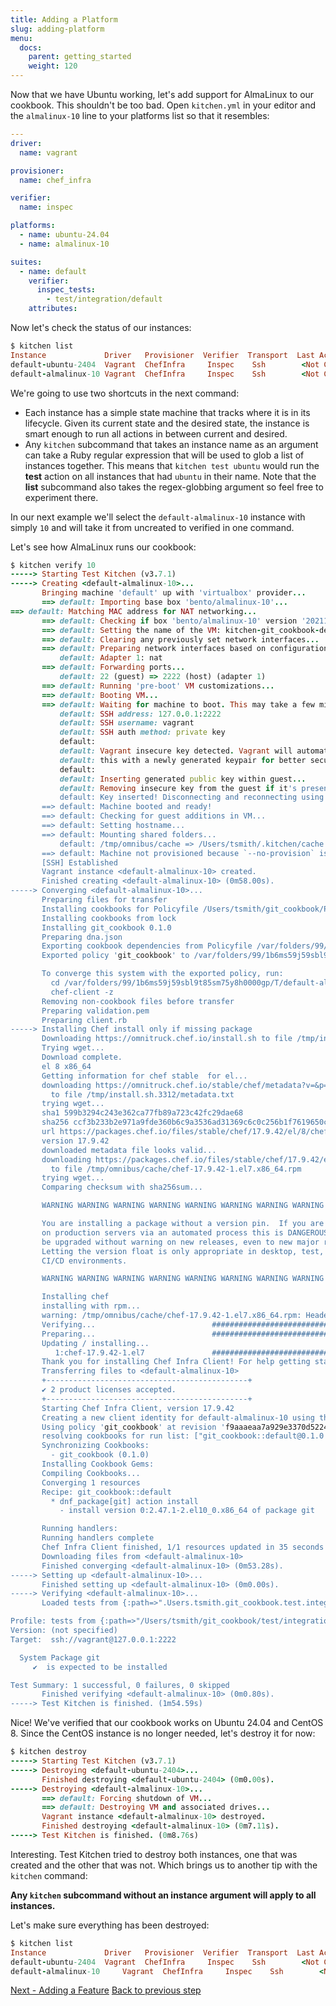 ```yaml
---
title: Adding a Platform
slug: adding-platform
menu:
  docs:
    parent: getting_started
    weight: 120
---
```


Now that we have Ubuntu working, let's add support for AlmaLinux to our cookbook. This shouldn't be too bad. Open `kitchen.yml` in your editor and the `almalinux-10` line to your platforms list so that it resembles:

```yaml
---
driver:
  name: vagrant

provisioner:
  name: chef_infra

verifier:
  name: inspec

platforms:
  - name: ubuntu-24.04
  - name: almalinux-10

suites:
  - name: default
    verifier:
      inspec_tests:
        - test/integration/default
    attributes:
```

Now let's check the status of our instances:

```ruby
$ kitchen list
Instance             Driver   Provisioner  Verifier  Transport  Last Action    Last Error
default-ubuntu-2404  Vagrant  ChefInfra     Inspec    Ssh        <Not Created>  <None>
default-almalinux-10 Vagrant  ChefInfra     Inspec    Ssh        <Not Created>  <None>
```

We're going to use two shortcuts in the next command:

* Each instance has a simple state machine that tracks where it is in its lifecycle. Given its current state and the desired state, the instance is smart enough to run all actions in between current and desired.
* Any `kitchen` subcommand that takes an instance name as an argument can take a Ruby regular expression that will be used to glob a list of instances together. This means that `kitchen test ubuntu` would run the **test** action on all instances that had `ubuntu` in their name. Note that the **list** subcommand also takes the regex-globbing argument so feel free to experiment there.

In our next example we'll select the `default-almalinux-10` instance with simply `10` and will take it from uncreated to verified in one command.

Let's see how AlmaLinux runs our cookbook:

```ruby
$ kitchen verify 10
-----> Starting Test Kitchen (v3.7.1)
-----> Creating <default-almalinux-10>...
       Bringing machine 'default' up with 'virtualbox' provider...
       ==> default: Importing base box 'bento/almalinux-10'...
==> default: Matching MAC address for NAT networking...
       ==> default: Checking if box 'bento/almalinux-10' version '202112.19.0' is up to date...
       ==> default: Setting the name of the VM: kitchen-git_cookbook-default-almalinux-10-6e8b4f65-b069-4529-9b0a-ad936dc45032
       ==> default: Clearing any previously set network interfaces...
       ==> default: Preparing network interfaces based on configuration...
           default: Adapter 1: nat
       ==> default: Forwarding ports...
           default: 22 (guest) => 2222 (host) (adapter 1)
       ==> default: Running 'pre-boot' VM customizations...
       ==> default: Booting VM...
       ==> default: Waiting for machine to boot. This may take a few minutes...
           default: SSH address: 127.0.0.1:2222
           default: SSH username: vagrant
           default: SSH auth method: private key
           default:
           default: Vagrant insecure key detected. Vagrant will automatically replace
           default: this with a newly generated keypair for better security.
           default:
           default: Inserting generated public key within guest...
           default: Removing insecure key from the guest if it's present...
           default: Key inserted! Disconnecting and reconnecting using new SSH key...
       ==> default: Machine booted and ready!
       ==> default: Checking for guest additions in VM...
       ==> default: Setting hostname...
       ==> default: Mounting shared folders...
           default: /tmp/omnibus/cache => /Users/tsmith/.kitchen/cache
       ==> default: Machine not provisioned because `--no-provision` is specified.
       [SSH] Established
       Vagrant instance <default-almalinux-10> created.
       Finished creating <default-almalinux-10> (0m58.00s).
-----> Converging <default-almalinux-10>...
       Preparing files for transfer
       Installing cookbooks for Policyfile /Users/tsmith/git_cookbook/Policyfile.rb using `chef install`
       Installing cookbooks from lock
       Installing git_cookbook 0.1.0
       Preparing dna.json
       Exporting cookbook dependencies from Policyfile /var/folders/99/1b6ms59j59sbl9t85sm75y8h0000gp/T/default-almalinux-10-sandbox-20200610-87075-1nvx3ww...
       Exported policy 'git_cookbook' to /var/folders/99/1b6ms59j59sbl9t85sm75y8h0000gp/T/default-almalinux-10-sandbox-20200610-87075-1nvx3ww

       To converge this system with the exported policy, run:
         cd /var/folders/99/1b6ms59j59sbl9t85sm75y8h0000gp/T/default-almalinux-10-sandbox-20200610-87075-1nvx3ww
         chef-client -z
       Removing non-cookbook files before transfer
       Preparing validation.pem
       Preparing client.rb
-----> Installing Chef install only if missing package
       Downloading https://omnitruck.chef.io/install.sh to file /tmp/install.sh
       Trying wget...
       Download complete.
       el 8 x86_64
       Getting information for chef stable  for el...
       downloading https://omnitruck.chef.io/stable/chef/metadata?v=&p=el&pv=8&m=x86_64
         to file /tmp/install.sh.3312/metadata.txt
       trying wget...
       sha1 599b3294c243e362ca77fb89a723c42fc29dae68
       sha256 ccf3b233b2e971a9fde360b6c9a3536ad31369c6c0c256b1f7619650c03695ab
       url https://packages.chef.io/files/stable/chef/17.9.42/el/8/chef-17.9.42-1.el7.x86_64.rpm
       version 17.9.42
       downloaded metadata file looks valid...
       downloading https://packages.chef.io/files/stable/chef/17.9.42/el/8/chef-17.9.42-1.el7.x86_64.rpm
         to file /tmp/omnibus/cache/chef-17.9.42-1.el7.x86_64.rpm
       trying wget...
       Comparing checksum with sha256sum...

       WARNING WARNING WARNING WARNING WARNING WARNING WARNING WARNING WARNING

       You are installing a package without a version pin.  If you are installing
       on production servers via an automated process this is DANGEROUS and you will
       be upgraded without warning on new releases, even to new major releases.
       Letting the version float is only appropriate in desktop, test, development or
       CI/CD environments.

       WARNING WARNING WARNING WARNING WARNING WARNING WARNING WARNING WARNING

       Installing chef
       installing with rpm...
       warning: /tmp/omnibus/cache/chef-17.9.42-1.el7.x86_64.rpm: Header V4 DSA/SHA1 Signature, key ID 83ef826a: NOKEY
       Verifying...                          ################################# [100%]
       Preparing...                          ################################# [100%]
       Updating / installing...
          1:chef-17.9.42-1.el7               ################################# [100%]
       Thank you for installing Chef Infra Client! For help getting started visit https://learn.chef.io
       Transferring files to <default-almalinux-10>
       +---------------------------------------------+
       ✔ 2 product licenses accepted.
       +---------------------------------------------+
       Starting Chef Infra Client, version 17.9.42
       Creating a new client identity for default-almalinux-10 using the validator key.
       Using policy 'git_cookbook' at revision 'f9aaaeaa7a929e3370d5224a3c7f07c605721933b9a893d383d0dc478aa48ce8'
       resolving cookbooks for run list: ["git_cookbook::default@0.1.0 (4def6b4)"]
       Synchronizing Cookbooks:
         - git_cookbook (0.1.0)
       Installing Cookbook Gems:
       Compiling Cookbooks...
       Converging 1 resources
       Recipe: git_cookbook::default
         * dnf_package[git] action install
           - install version 0:2.47.1-2.el10_0.x86_64 of package git

       Running handlers:
       Running handlers complete
       Chef Infra Client finished, 1/1 resources updated in 35 seconds
       Downloading files from <default-almalinux-10>
       Finished converging <default-almalinux-10> (0m53.28s).
-----> Setting up <default-almalinux-10>...
       Finished setting up <default-almalinux-10> (0m0.00s).
-----> Verifying <default-almalinux-10>...
       Loaded tests from {:path=>".Users.tsmith.git_cookbook.test.integration.default"}

Profile: tests from {:path=>"/Users/tsmith/git_cookbook/test/integration/default"} (tests from {:path=>".Users.tsmith.git_cookbook.test.integration.default"})
Version: (not specified)
Target:  ssh://vagrant@127.0.0.1:2222

  System Package git
     ✔  is expected to be installed

Test Summary: 1 successful, 0 failures, 0 skipped
       Finished verifying <default-almalinux-10> (0m0.80s).
-----> Test Kitchen is finished. (1m54.59s)
```

Nice! We've verified that our cookbook works on Ubuntu 24.04 and CentOS 8. Since the CentOS instance is no longer needed, let's destroy it for now:

```ruby
$ kitchen destroy
-----> Starting Test Kitchen (v3.7.1)
-----> Destroying <default-ubuntu-2404>...
       Finished destroying <default-ubuntu-2404> (0m0.00s).
-----> Destroying <default-almalinux-10>...
       ==> default: Forcing shutdown of VM...
       ==> default: Destroying VM and associated drives...
       Vagrant instance <default-almalinux-10> destroyed.
       Finished destroying <default-almalinux-10> (0m7.11s).
-----> Test Kitchen is finished. (0m8.76s)
```

Interesting. Test Kitchen tried to destroy both instances, one that was created and the other that was not. Which brings us to another tip with the `kitchen` command:

**Any `kitchen` subcommand without an instance argument will apply to all instances.**

Let's make sure everything has been destroyed:

```ruby
$ kitchen list
Instance             Driver   Provisioner  Verifier  Transport  Last Action    Last Error
default-ubuntu-2404  Vagrant  ChefInfra     Inspec    Ssh        <Not Created>  <None>
default-almalinux-10     Vagrant  ChefInfra     Inspec    Ssh        <Not Created>  <None>
```

<div class="sidebar--footer">
<a class="button primary-cta" href="/docs/getting-started/adding-feature">Next - Adding a Feature</a>
<a class="sidebar--footer--back" href="/docs/getting-started/running-test">Back to previous step</a>
</div>
